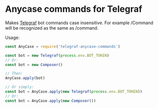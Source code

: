 # Anycase commands for Telegraf

Makes [Telegraf](http://telegraf.js.org/) bot commands case insensitive. For example /Command will be recognized as the same as /command.  
  
Usage:

```javascript
const AnyCase = require('telegraf-anycase-commands')

const bot = new Telegraf(process.env.BOT_TOKEN)
// Or:
const bot = new Composer()

// Then:
AnyCase.apply(bot)

// Or simply:
const bot = AnyCase.apply(new Telegraf(process.env.BOT_TOKEN))
// Or:
const bot = AnyCase.apply(new Composer())
```
